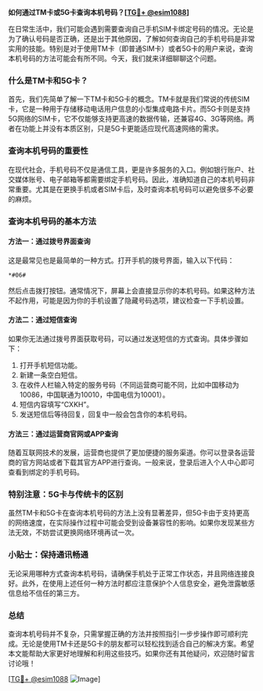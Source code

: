 **如何通过TM卡或5G卡查询本机号码？[[TG💪+ @esim1088](https://t.me/s/esim1088)]**

在日常生活中，我们可能会遇到需要查询自己手机SIM卡绑定号码的情况。无论是为了确认号码是否正确，还是出于其他原因，了解如何查询自己的手机号码是非常实用的技能。特别是对于使用TM卡（即普通SIM卡）或者5G卡的用户来说，查询本机号码的方法可能会有所不同。今天，我们就来详细聊聊这个问题。

### 什么是TM卡和5G卡？

首先，我们先简单了解一下TM卡和5G卡的概念。TM卡就是我们常说的传统SIM卡，它是一种用于存储移动电话用户信息的小型集成电路卡片。而5G卡则是支持5G网络的SIM卡，它不仅能够支持更高速的数据传输，还兼容4G、3G等网络。两者在功能上并没有本质区别，只是5G卡更能适应现代高速网络的需求。

### 查询本机号码的重要性

在现代社会，手机号码不仅是通信工具，更是许多服务的入口。例如银行账户、社交媒体账号、电子邮箱等都需要绑定手机号码。因此，准确知道自己的本机号码非常重要。尤其是在更换手机或者SIM卡后，及时查询本机号码可以避免很多不必要的麻烦。

### 查询本机号码的基本方法

#### 方法一：通过拨号界面查询

这是最常见也是最简单的一种方式。打开手机的拨号界面，输入以下代码：

```
*#06#
```

然后点击拨打按钮。通常情况下，屏幕上会直接显示你的本机号码。如果这种方法不起作用，可能是因为你的手机设置了隐藏号码选项，建议检查一下手机设置。

#### 方法二：通过短信查询

如果你无法通过拨号界面获取号码，可以通过发送短信的方式查询。具体步骤如下：

1. 打开手机短信功能。
2. 新建一条空白短信。
3. 在收件人栏输入特定的服务号码（不同运营商可能不同，比如中国移动为10086，中国联通为10010，中国电信为10001）。
4. 短信内容填写“CXKH”。
5. 发送短信后等待回复，回复中一般会包含你的本机号码。

#### 方法三：通过运营商官网或APP查询

随着互联网技术的发展，运营商也提供了更加便捷的服务渠道。你可以登录各运营商的官方网站或者下载其官方APP进行查询。一般来说，登录后进入个人中心即可查看到绑定的手机号码。

### 特别注意：5G卡与传统卡的区别

虽然TM卡和5G卡在查询本机号码的方法上没有显著差异，但5G卡由于支持更高的网络速度，在实际操作过程中可能会受到设备兼容性的影响。如果你发现某些方法无效，不妨尝试更换网络环境再试一次。

### 小贴士：保持通讯畅通

无论采用哪种方式查询本机号码，请确保手机处于正常工作状态，并且网络连接良好。此外，在使用上述任何一种方法时都应注意保护个人信息安全，避免泄露敏感信息给不信任的第三方。

### 总结

查询本机号码并不复杂，只需掌握正确的方法并按照指引一步步操作即可顺利完成。无论是使用TM卡还是5G卡的朋友都可以轻松找到适合自己的解决方案。希望本文能帮助大家更好地理解和利用这些技巧。如果你还有其他疑问，欢迎随时留言讨论哦！

[[TG💪+ @esim1088](https://t.me/s/esim1088) ![Image](https://i.postimg.cc/4NQfJmqS/Snipaste-2025-05-13-00-14-12.png)]